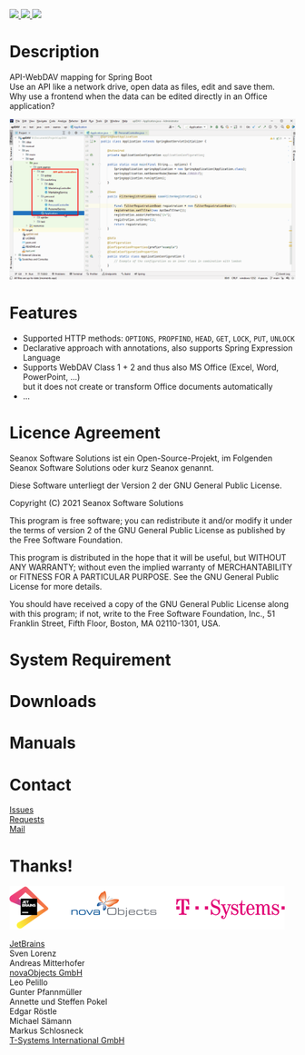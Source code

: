 <p>
  <a href="https://github.com/seanox/apiDAV/pulls">
    <img src="https://img.shields.io/badge/maintenance-active-green?style=for-the-badge">
  </a>  
  <a href="https://github.com/seanox/apiDAV/issues">
    <img src="https://img.shields.io/badge/maintenance-active-green?style=for-the-badge">
  </a>
  <a href="http://seanox.de/contact">
    <img src="https://img.shields.io/badge/support-active-green?style=for-the-badge">
  </a>
</p>


# Description

API-WebDAV mapping for Spring Boot  
Use an API like a network drive, open data as files, edit and save them.  
Why use a frontend when the data can be edited directly in an Office application?

<img src="https://github.com/seanox/apiDAV/raw/main/manual/animation.gif"/>


# Features

- Supported HTTP methods: `OPTIONS`, `PROPFIND`, `HEAD`, `GET`, `LOCK`, `PUT`, `UNLOCK`
- Declarative approach with annotations, also supports Spring Expression Language  
- Supports WebDAV Class 1 + 2 and thus also MS Office (Excel, Word, PowerPoint, ...)  
  but it does not create or transform Office documents automatically
- ...


# Licence Agreement

Seanox Software Solutions ist ein Open-Source-Projekt, im Folgenden
Seanox Software Solutions oder kurz Seanox genannt.

Diese Software unterliegt der Version 2 der GNU General Public License.

Copyright (C) 2021 Seanox Software Solutions

This program is free software; you can redistribute it and/or modify it under
the terms of version 2 of the GNU General Public License as published by the
Free Software Foundation.

This program is distributed in the hope that it will be useful, but WITHOUT ANY
WARRANTY; without even the implied warranty of MERCHANTABILITY or FITNESS FOR A
PARTICULAR PURPOSE. See the GNU General Public License for more details.

You should have received a copy of the GNU General Public License along with
this program; if not, write to the Free Software Foundation, Inc., 51 Franklin
Street, Fifth Floor, Boston, MA 02110-1301, USA.


# System Requirement


# Downloads


# Manuals


# Contact
[Issues](https://github.com/seanox/apiDAV/issues)  
[Requests](https://github.com/seanox/apiDAV/pulls)  
[Mail](http://seanox.de/contact)


# Thanks!
<img src="https://raw.githubusercontent.com/seanox/seanox/master/sources/resources/images/thanks.png">

[JetBrains](https://www.jetbrains.com/?from=seanox)  
Sven Lorenz  
Andreas Mitterhofer  
[novaObjects GmbH](https://www.novaobjects.de)  
Leo Pelillo  
Gunter Pfannm&uuml;ller  
Annette und Steffen Pokel  
Edgar R&ouml;stle  
Michael S&auml;mann  
Markus Schlosneck  
[T-Systems International GmbH](https://www.t-systems.com)
